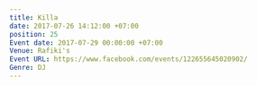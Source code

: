 ```yaml
---
title: Killa
date: 2017-07-26 14:12:00 +07:00
position: 25
Event date: 2017-07-29 00:00:00 +07:00
Venue: Rafiki's
Event URL: https://www.facebook.com/events/122655645020902/
Genre: DJ
---
```


